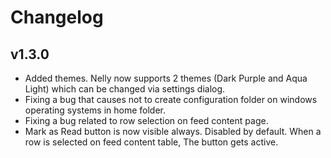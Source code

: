 # Changelog

## v1.3.0
* Added themes. Nelly now supports 2 themes (Dark Purple and Aqua Light) which can be changed via settings dialog.
* Fixing a bug that causes not to create configuration folder on windows operating systems in home folder. 
* Fixing a bug related to row selection on feed content page.
* Mark as Read button is now visible always. Disabled by default. When a row is selected on feed content table, The button gets active.